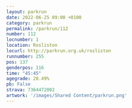 ```yaml
---
layout: parkrun
date: 2022-06-25 09:00 +0100
category: parkrun
permalink: /parkrun/112
number: 112
locnumber: 1
location: Rosliston
locurl: http://parkrun.org.uk/rosliston
runnumber: 255
pos: 137
genderpos: 116
time: "45:45"
agegrade: 28.49%
pb: False
strava: 7364472002
artwork: '/images/Shared Content/parkrun.png'
---
```

